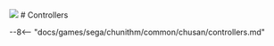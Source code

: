 <img class="header-logo" src="/img/sega/chunithm/sun/logo.webp">
# Controllers

--8<-- "docs/games/sega/chunithm/common/chusan/controllers.md"
